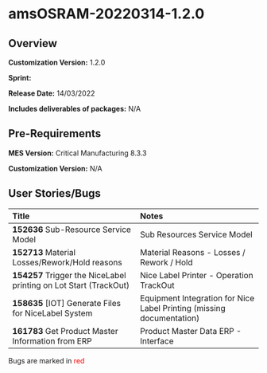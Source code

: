 ﻿# amsOSRAM-20220314-1.2.0

## Overview

**Customization Version:** 1.2.0

**Sprint:** 

**Release Date:** 14/03/2022

**Includes deliverables of packages:** N/A

## Pre-Requirements

**MES Version:** Critical Manufacturing 8.3.3

**Customization Version:** N/A

## User Stories/Bugs

| Title        | Notes            |
| :----------- | :--------------- |
| **152636** Sub-Resource Service Model | Sub Resources Service Model |
| **152713** Material Losses/Rework/Hold reasons | Material Reasons - Losses / Rework / Hold |
| **154257** Trigger the NiceLabel printing on Lot Start (TrackOut) | Nice Label Printer - Operation TrackOut |
| **158635** [IOT] Generate Files for NiceLabel System | Equipment Integration for Nice Label Printing (missing documentation) |
| **161783** Get Product Master Information from ERP | Product Master Data ERP - Interface |

Bugs are marked in <span style='color:red'>red</span>

